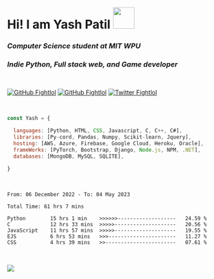 # Hi! I am Yash Patil  <img src="https://media0.giphy.com/media/Y2ga690q1esYpcHPas/giphy.gif?cid=ecf05e474j950tg773tiertqmmgtzynpt7i0ewx9fac3rrm6&rid=giphy.gif&ct=s" width="50"> 

<!-- [![Typing SVG](https://readme-typing-svg.herokuapp.com?font=Fira+Code&pause=1000&width=435&lines=Python+developer;Game+developer;Full+stack+web;Human.)](https://git.io/typing-svg)-->


<!-- <img align='right' src="https://64.media.tumblr.com/2d0af9c90d1b1107313cc20bda01548a/tumblr_outwxnanpp1u79o2lo1_1280.gif" width="300">
-->

### <i>Computer Science student at <a src="https://mitwpu.edu.in">MIT WPU</a></i>

### <i>Indie Python, Full stack web, and Game developer</i> 

<br>

[![GitHub Fightlol](https://img.shields.io/github/followers/FightlolYes?style=social)](https://github.com/FightlolYes)
[![GitHub Fightlol](https://img.shields.io/github/stars/FightlolYes?style=social)](https://github.com/FightlolYes)
[![Twitter Fightlol](https://img.shields.io/twitter/url?style=social&url=https%3A%2F%2Ftwitter.com%2FFightlolYes)](https://twitter.com/FightlolYes)


<br>

```javascript
const Yash = {

  languages: [Python, HTML, CSS, Javascript, C, C++, C#],
  libraries: [Py-cord, Pandas, Numpy, Scikit-learn, Jquery],
  hosting: [AWS, Azure, Firebase, Google Cloud, Heroku, Oracle],
  frameWorks: [PyTorch, Bootstrap, Django, Node.js, NPM, .NET],
  databases: [MongoDB, MySQL, SQLITE],

}
```

<br>

<!--START_SECTION:waka-->

```text
From: 06 December 2022 - To: 04 May 2023

Total Time: 61 hrs 7 mins

Python        15 hrs 1 min    >>>>>>-------------------   24.59 %
C             12 hrs 33 mins  >>>>>--------------------   20.56 %
JavaScript    11 hrs 57 mins  >>>>>--------------------   19.55 %
EJS           6 hrs 53 mins   >>>----------------------   11.27 %
CSS           4 hrs 39 mins   >>-----------------------   07.61 %
```

<!--END_SECTION:waka-->

<br>

[![](https://visitcount.itsvg.in/api?id=FightlolYes&label=Profile%20Views&color=0&pretty=false)](https://visitcount.itsvg.in)
